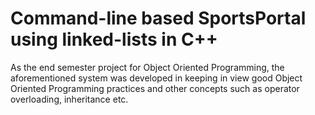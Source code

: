 # Command-line based SportsPortal using linked-lists in C++ 

As the end semester project for Object Oriented Programming, the aforementioned system was developed in keeping in view good Object Oriented Programming practices and other concepts such as operator overloading, inheritance etc.
